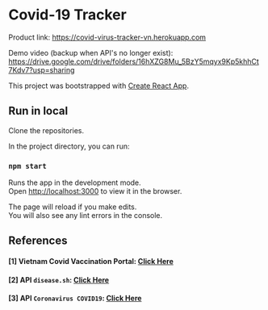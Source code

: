 # Covid-19 Tracker

Product link: https://covid-virus-tracker-vn.herokuapp.com

Demo video (backup when API's no longer exist): https://drive.google.com/drive/folders/16hXZG8Mu_5BzY5mqyx9Kp5khhCt7Kdv7?usp=sharing

This project was bootstrapped with [Create React App](https://github.com/facebook/create-react-app).
 

## Run in local

Clone the repositories.

In the project directory, you can run:

### `npm start`

Runs the app in the development mode.\
Open [http://localhost:3000](http://localhost:3000) to view it in the browser.

The page will reload if you make edits.\
You will also see any lint errors in the console.

## References
#### [1] Vietnam Covid Vaccination Portal: [Click Here](https://tiemchungcovid19.gov.vn/portal)
#### [2] API `disease.sh`: [Click Here](https://disease.sh/docs/)
#### [3] API `Coronavirus COVID19`: [Click Here](https://documenter.getpostman.com/view/10808728/SzS8rjbc)